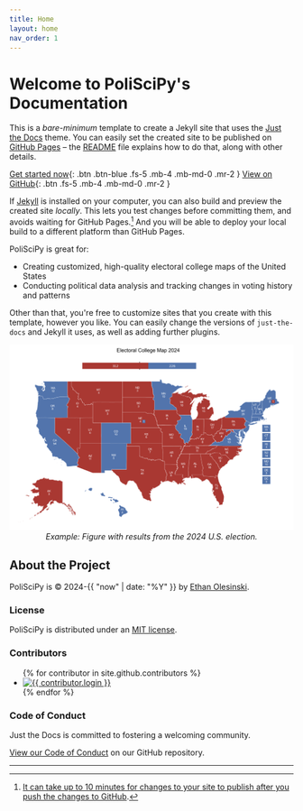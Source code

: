 ```yaml
---
title: Home
layout: home
nav_order: 1
---
```


# **Welcome to PoliSciPy's Documentation**

This is a *bare-minimum* template to create a Jekyll site that uses the [Just the Docs] theme. You can easily set the created site to be published on [GitHub Pages] – the [README] file explains how to do that, along with other details.

[Get started now](#getting-started){: .btn .btn-blue .fs-5 .mb-4 .mb-md-0 .mr-2 }
[View on GitHub](#getting-started){: .btn .fs-5 .mb-4 .mb-md-0 .mr-2 }

If [Jekyll] is installed on your computer, you can also build and preview the created site *locally*. This lets you test changes before committing them, and avoids waiting for GitHub Pages.[^1] And you will be able to deploy your local build to a different platform than GitHub Pages.

PoliSciPy is great for:

- Creating customized, high-quality electoral college maps of the United States
- Conducting political data analysis and tracking changes in voting history and patterns

Other than that, you're free to customize sites that you create with this template, however you like. You can easily change the versions of `just-the-docs` and Jekyll it uses, as well as adding further plugins.

<div align="center">
    <img src="assets/election_2024.png" alt="Electoral College Map" width="974">
    <div style="text-align: center;"><em>Example: Figure with results from the 2024 U.S. election.</em></div>
</div>

## About the Project

PoliSciPy is &copy; 2024-{{ "now" | date: "%Y" }} by [Ethan Olesinski](https://eolesinski.github.io).

### License

PoliSciPy is distributed under an [MIT license](https://github.com/just-the-docs/just-the-docs/tree/main/LICENSE.txt).

### Contributors

<ul class="list-style-none">
{% for contributor in site.github.contributors %}
  <li class="d-inline-block mr-1">
     <a href="{{ contributor.html_url }}"><img src="{{ contributor.avatar_url }}" width="32" height="32" alt="{{ contributor.login }}"></a>
  </li>
{% endfor %}
</ul>

### Code of Conduct

Just the Docs is committed to fostering a welcoming community.

[View our Code of Conduct](https://github.com/just-the-docs/just-the-docs/tree/main/CODE_OF_CONDUCT.md) on our GitHub repository.

----

[^1]: [It can take up to 10 minutes for changes to your site to publish after you push the changes to GitHub](https://docs.github.com/en/pages/setting-up-a-github-pages-site-with-jekyll/creating-a-github-pages-site-with-jekyll#creating-your-site).

[Just the Docs]: https://just-the-docs.github.io/just-the-docs/
[GitHub Pages]: https://docs.github.com/en/pages
[README]: https://github.com/just-the-docs/just-the-docs-template/blob/main/README.md
[Jekyll]: https://jekyllrb.com
[GitHub Pages / Actions workflow]: https://github.blog/changelog/2022-07-27-github-pages-custom-github-actions-workflows-beta/
[use this template]: https://github.com/just-the-docs/just-the-docs-template/generate
